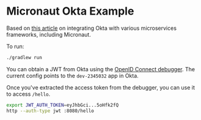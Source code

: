 # Micronaut Okta Example

Based on
[this article](https://dzone.com/articles/spring-vs-micronaut-vs-quarkus-which-one-is-the-be)
on integrating Okta with various microservices frameworks, including Micronaut.

To run:

```bash
./gradlew run
```

You can obtain a JWT from Okta using the
[OpenID Connect debugger](https://oidcdebugger.com).  The current config points
to the `dev-2345032` app in Okta.

Once you've extracted the access token from the debugger, you can use it to
access `/hello`.

```bash
export JWT_AUTH_TOKEN=eyJhbGci...5oHfk2fQ
http --auth-type jwt :8080/hello
```
